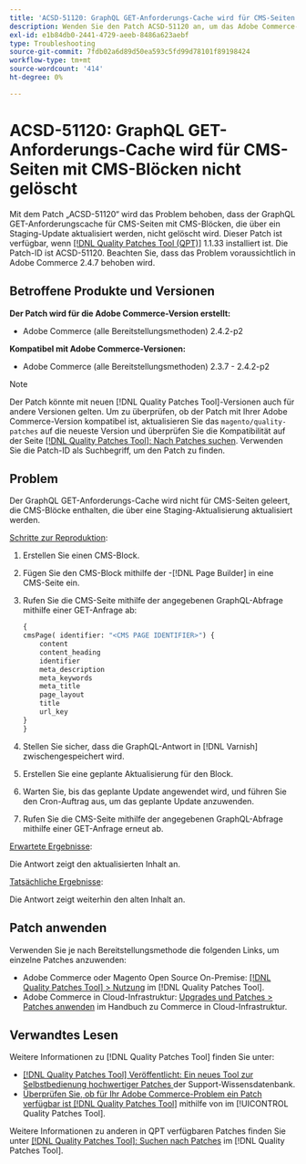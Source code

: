 ```yaml
---
title: 'ACSD-51120: GraphQL GET-Anforderungs-Cache wird für CMS-Seiten mit CMS-Blöcken nicht gelöscht'
description: Wenden Sie den Patch ACSD-51120 an, um das Adobe Commerce-Problem zu beheben, bei dem der GraphQL-GET-Anforderungs-Cache für CMS-Seiten, die CMS-Blöcke enthalten, nicht gelöscht wird.
exl-id: e1b84db0-2441-4729-aeeb-8486a623aebf
type: Troubleshooting
source-git-commit: 7fdb02a6d89d50ea593c5fd99d78101f89198424
workflow-type: tm+mt
source-wordcount: '414'
ht-degree: 0%

---
```


# ACSD-51120: GraphQL GET-Anforderungs-Cache wird für CMS-Seiten mit CMS-Blöcken nicht gelöscht

Mit dem Patch „ACSD-51120“ wird das Problem behoben, dass der GraphQL GET-Anforderungscache für CMS-Seiten mit CMS-Blöcken, die über ein Staging-Update aktualisiert werden, nicht gelöscht wird. Dieser Patch ist verfügbar, wenn [[!DNL Quality Patches Tool (QPT)]](https://experienceleague.adobe.com/en/docs/commerce-operations/tools/quality-patches-tool/quality-patches-tool-to-self-serve-quality-patches) 1.1.33 installiert ist. Die Patch-ID ist ACSD-51120. Beachten Sie, dass das Problem voraussichtlich in Adobe Commerce 2.4.7 behoben wird.

## Betroffene Produkte und Versionen

**Der Patch wird für die Adobe Commerce-Version erstellt:**

* Adobe Commerce (alle Bereitstellungsmethoden) 2.4.2-p2

**Kompatibel mit Adobe Commerce-Versionen:**

* Adobe Commerce (alle Bereitstellungsmethoden) 2.3.7 - 2.4.2-p2

>[!NOTE]
>
>Der Patch könnte mit neuen [!DNL Quality Patches Tool]-Versionen auch für andere Versionen gelten. Um zu überprüfen, ob der Patch mit Ihrer Adobe Commerce-Version kompatibel ist, aktualisieren Sie das `magento/quality-patches` auf die neueste Version und überprüfen Sie die Kompatibilität auf der Seite [[!DNL Quality Patches Tool]: Nach Patches suchen](https://experienceleague.adobe.com/tools/commerce-quality-patches/index.html). Verwenden Sie die Patch-ID als Suchbegriff, um den Patch zu finden.

## Problem

Der GraphQL GET-Anforderungs-Cache wird nicht für CMS-Seiten geleert, die CMS-Blöcke enthalten, die über eine Staging-Aktualisierung aktualisiert werden.

<u>Schritte zur Reproduktion</u>:

1. Erstellen Sie einen CMS-Block.
1. Fügen Sie den CMS-Block mithilfe der -[!DNL Page Builder] in eine CMS-Seite ein.
1. Rufen Sie die CMS-Seite mithilfe der angegebenen GraphQL-Abfrage mithilfe einer GET-Anfrage ab:

   ```GraphQL
   {
   cmsPage( identifier: "<CMS PAGE IDENTIFIER>") {
       content
       content_heading
       identifier
       meta_description
       meta_keywords
       meta_title
       page_layout
       title
       url_key
   }
   }
   ```

1. Stellen Sie sicher, dass die GraphQL-Antwort in [!DNL Varnish] zwischengespeichert wird.
1. Erstellen Sie eine geplante Aktualisierung für den Block.
1. Warten Sie, bis das geplante Update angewendet wird, und führen Sie den Cron-Auftrag aus, um das geplante Update anzuwenden.
1. Rufen Sie die CMS-Seite mithilfe der angegebenen GraphQL-Abfrage mithilfe einer GET-Anfrage erneut ab.

<u>Erwartete Ergebnisse</u>:

Die Antwort zeigt den aktualisierten Inhalt an.

<u>Tatsächliche Ergebnisse</u>:

Die Antwort zeigt weiterhin den alten Inhalt an.

## Patch anwenden

Verwenden Sie je nach Bereitstellungsmethode die folgenden Links, um einzelne Patches anzuwenden:

* Adobe Commerce oder Magento Open Source On-Premise: [[!DNL Quality Patches Tool] > Nutzung](/help/tools/quality-patches-tool/usage.md) im [!DNL Quality Patches Tool].
* Adobe Commerce in Cloud-Infrastruktur: [Upgrades und Patches > Patches anwenden](https://experienceleague.adobe.com/docs/commerce-cloud-service/user-guide/develop/upgrade/apply-patches.html) im Handbuch zu Commerce in Cloud-Infrastruktur.


## Verwandtes Lesen

Weitere Informationen zu [!DNL Quality Patches Tool] finden Sie unter:

* [[!DNL Quality Patches Tool] Veröffentlicht: Ein neues Tool zur Selbstbedienung hochwertiger Patches ](https://experienceleague.adobe.com/en/docs/commerce-operations/tools/quality-patches-tool/quality-patches-tool-to-self-serve-quality-patches) der Support-Wissensdatenbank.
* [Überprüfen Sie, ob für Ihr Adobe Commerce-Problem ein Patch verfügbar ist [!DNL Quality Patches Tool]](/help/tools/quality-patches-tool/patches-available-in-qpt/check-patch-for-magento-issue-with-magento-quality-patches.md) mithilfe von im [!UICONTROL Quality Patches Tool].


Weitere Informationen zu anderen in QPT verfügbaren Patches finden Sie unter [[!DNL Quality Patches Tool]: Suchen nach Patches](https://experienceleague.adobe.com/tools/commerce-quality-patches/index.html) im [!DNL Quality Patches Tool].
